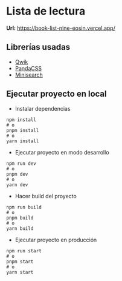 # Lista de lectura

**Url:**  https://book-list-nine-eosin.vercel.app/

## Librerías usadas

- [Qwik](https://qwik.builder.io/)
- [PandaCSS](https://panda-css.com/)
- [Minisearch](https://lucaong.github.io/minisearch/)

## Ejecutar proyecto en local

- Instalar dependencias

```shell
npm install
# o
pnpm install
# o
yarn install
```

- Ejecutar proyecto en modo desarrollo

```shell
npm run dev
# o
pnpm dev
# o
yarn dev
```

- Hacer build del proyecto

```shell
npm run build
# o
pnpm build
# o
yarn build
```

- Ejecutar proyecto en producción
```shell
npm run start
# o
pnpm start
# o
yarn start
```